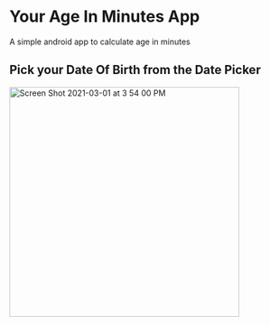 # Your Age In Minutes App
A simple android app to calculate age in minutes

## Pick your Date Of Birth from the Date Picker
<img width="407" alt="Screen Shot 2021-03-01 at 3 54 00 PM" src="https://user-images.githubusercontent.com/37695314/109575568-eb8d5500-7aa6-11eb-9d0f-099f0734039c.png">
